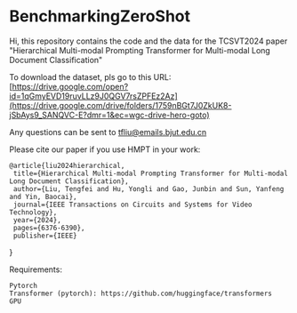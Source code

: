 # BenchmarkingZeroShot

Hi, this repository contains the code and the data for the TCSVT2024 paper "Hierarchical Multi-modal Prompting Transformer for Multi-modal Long Document Classification"

To download the dataset, pls go to this URL: [https://drive.google.com/open?id=1qGmyEVD19ruvLLz9J0QGV7rsZPFEz2Az](https://drive.google.com/drive/folders/1759nBGt7J0ZkUK8-jSbAys9_SANQVC-E?dmr=1&ec=wgc-drive-hero-goto)

Any questions can be sent to tfliu@emails.bjut.edu.cn

Please cite our paper if you use HMPT in your work:

    @article{liu2024hierarchical,
     title={Hierarchical Multi-modal Prompting Transformer for Multi-modal Long Document Classification},
     author={Liu, Tengfei and Hu, Yongli and Gao, Junbin and Sun, Yanfeng and Yin, Baocai},
     journal={IEEE Transactions on Circuits and Systems for Video Technology},
     year={2024},
     pages={6376-6390},
     publisher={IEEE}
}

Requirements:

    Pytorch
    Transformer (pytorch): https://github.com/huggingface/transformers
    GPU
             

